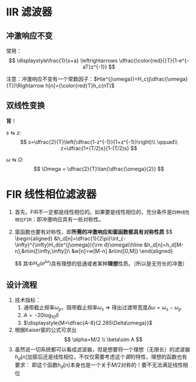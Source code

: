 # IIR 滤波器

## 冲激响应不变
常用：
$$
\displaystyle\frac{1}{s+a} \leftrightarrows \dfrac{\color{red}{}T}{1-e^{-aT}z^{-1}}
$$

注意：冲激响应不变有一个常数因子：$H(e^{j\omega})=H_c(j\dfrac{\omega}{T})\Rightarrow h[n]={\color{red}T}h_c(nT)$

## 双线性变换

**背**！

$s\leftrightarrows z$:
$$
s=\dfrac{2}{T}\left(\dfrac{1-z^{-1}}{1+z^{-1}}\right)\\
\qquad\\
z=\dfrac{1+(T/2)s}{1-(T/2)s}
$$

$\omega \leftrightarrows \Omega$:
$$
\Omega = \dfrac{2}{T}\tan{\dfrac{\omega}{2}}
$$
# FIR 线性相位滤波器

1. 首先，FIR不一定都是线性相位的。如果要是线性相位的，充分条件是`四种线性相位FIR`：即冲激响应具有一些对称性。
2. 窗函数也要有对称性，即**所需的冲激响应和窗函数都具有对称性质**
   $$
   \begin{aligned}
   &h_d[n]=\dfrac{1}{2\pi}\int_{-\infty}^{\infty}H_d(e^{j\omega}){\rm d}\omega\\\hline
   &h_d[n]=h_d[M-n],&n\in{[\infty,\infty]}\\
   &w[n]=w[M-n]    &n\in{[0,M]}
   \end{aligned}

    $$
    其中$H_d(e^{j\omega})$具有理想的低通或者某种**理想**性质。（所以是无穷长的冲激）

## 设计流程
1. 技术指标：
   1. 通带截止频率$\omega_p$，阻带截止频率$\omega_s$ $\Rightarrow$ 得出过渡带宽度$\Delta \omega=\omega_s-\omega_p$
   2. $A = -20\log_{10}\delta$
   3. $\displaystyle{M=\dfrac{A-8}{2.285\Delta\omega}}$
2. 根据Kaiser窗的公式可求出
    $$
    \alpha=M/2
    \\
    \beta\sim A
    $$
3. 虽然说一切系统都可以看成滤波器，但是想要将一个理想（无限长）的滤波器$h_d[n]$加窗后还是线性相位，不仅仅需要考虑这个*窗*的特性，理想的函数也有要求：
   即这个函数$h_d[n]$本身也是一个关于$M/2$对称的！要不无法满足线性相位